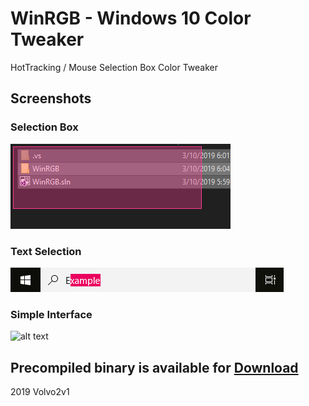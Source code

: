 # WinRGB - Windows 10 Color Tweaker
HotTracking / Mouse Selection Box Color Tweaker

## Screenshots

### Selection Box
![alt text](https://raw.githubusercontent.com/Volvo2v1/WinRGB/master/winrgb2.png)
### Text Selection
![alt text](https://raw.githubusercontent.com/Volvo2v1/WinRGB/master/winrgb1.png)
### Simple Interface
![alt text](https://i.imgur.com/hxRtDXj.png)

## Precompiled binary is available for [Download](https://github.com/Volvo2v1/WinRGB/releases)

2019 Volvo2v1
